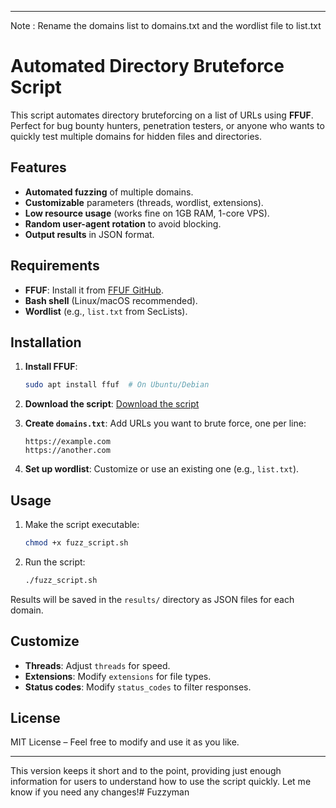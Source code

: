 

---

Note : Rename the domains list to domains.txt and the wordlist file to list.txt

# Automated Directory Bruteforce Script

This script automates directory bruteforcing on a list of URLs using **FFUF**. Perfect for bug bounty hunters, penetration testers, or anyone who wants to quickly test multiple domains for hidden files and directories.

## Features

- **Automated fuzzing** of multiple domains.
- **Customizable** parameters (threads, wordlist, extensions).
- **Low resource usage** (works fine on 1GB RAM, 1-core VPS).
- **Random user-agent rotation** to avoid blocking.
- **Output results** in JSON format.

## Requirements

- **FFUF**: Install it from [FFUF GitHub](https://github.com/ffuf/ffuf).
- **Bash shell** (Linux/macOS recommended).
- **Wordlist** (e.g., `list.txt` from SecLists).

## Installation

1. **Install FFUF**:
   ```bash
   sudo apt install ffuf  # On Ubuntu/Debian
   ```

2. **Download the script**:
   [Download the script](#)

3. **Create `domains.txt`**: Add URLs you want to brute force, one per line:
   ```
   https://example.com
   https://another.com
   ```

4. **Set up wordlist**: Customize or use an existing one (e.g., `list.txt`).

## Usage

1. Make the script executable:
   ```bash
   chmod +x fuzz_script.sh
   ```

2. Run the script:
   ```bash
   ./fuzz_script.sh
   ```

Results will be saved in the `results/` directory as JSON files for each domain.

## Customize

- **Threads**: Adjust `threads` for speed.
- **Extensions**: Modify `extensions` for file types.
- **Status codes**: Modify `status_codes` to filter responses.

## License

MIT License – Feel free to modify and use it as you like.

---

This version keeps it short and to the point, providing just enough information for users to understand how to use the script quickly. Let me know if you need any changes!# Fuzzyman
